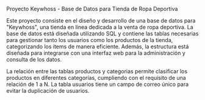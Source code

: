 Proyecto Keywhoss - Base de Datos para Tienda de Ropa Deportiva

Este proyecto consiste en el diseño y desarrollo de una base de datos para "Keywhoss", una tienda en línea dedicada a la venta de ropa deportiva. La base de datos está diseñada utilizando SQL y contiene las tablas necesarias para gestionar tanto los usuarios como los productos de la tienda, categorizando los ítems de manera eficiente. Además, la estructura está diseñada para integrarse con una interfaz web para la administración y consulta de los datos.

La relación entre las tablas productos y categorias permite clasificar los productos en diferentes categorías, cumpliendo con el requisito de una relación de 1 a N.
La tabla usuarios tiene un campo de correo único para evitar la duplicación de usuarios.
